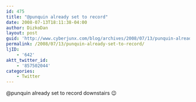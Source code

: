 ```yaml
---
id: 475
title: "@punquin already set to record"
date: 2008-07-13T18:11:38-04:00
author: DizkoDan
layout: post
guid: 'http://www.cyberjunx.com/blog/archives/2008/07/13/punquin-already-set-to-record/'
permalink: /2008/07/13/punquin-already-set-to-record/
ljID:
    - '642'
aktt_twitter_id:
    - '857502044'
categories:
    - Twitter
---
```


@punquin already set to record downstairs 😉
